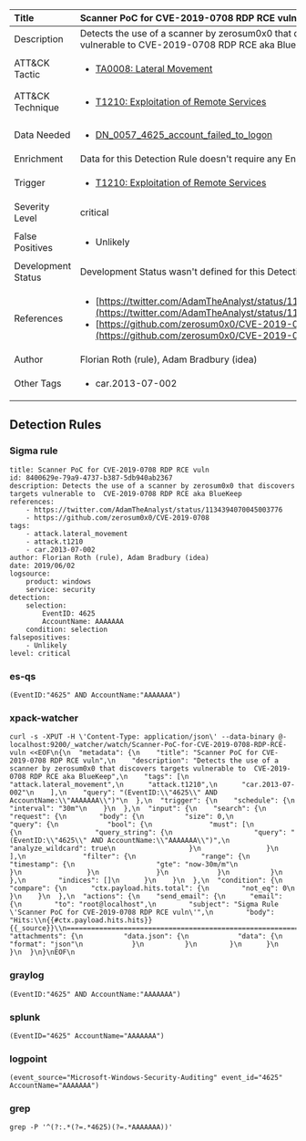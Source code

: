 | Title                | Scanner PoC for CVE-2019-0708 RDP RCE vuln                                                                                                                                                 |
|:---------------------|:------------------------------------------------------------------------------------------------------------------------------------------------------------|
| Description          | Detects the use of a scanner by zerosum0x0 that discovers targets vulnerable to  CVE-2019-0708 RDP RCE aka BlueKeep                                                                                                                                           |
| ATT&amp;CK Tactic    |  <ul><li>[TA0008: Lateral Movement](https://attack.mitre.org/tactics/TA0008)</li></ul>  |
| ATT&amp;CK Technique | <ul><li>[T1210: Exploitation of Remote Services](https://attack.mitre.org/techniques/T1210)</li></ul>  |
| Data Needed          | <ul><li>[DN_0057_4625_account_failed_to_logon](../Data_Needed/DN_0057_4625_account_failed_to_logon.md)</li></ul>  |
| Enrichment           |  Data for this Detection Rule doesn't require any Enrichments.  |
| Trigger              | <ul><li>[T1210: Exploitation of Remote Services](../Triggers/T1210.md)</li></ul>  |
| Severity Level       | critical |
| False Positives      | <ul><li>Unlikely</li></ul>  |
| Development Status   |  Development Status wasn't defined for this Detection Rule yet  |
| References           | <ul><li>[https://twitter.com/AdamTheAnalyst/status/1134394070045003776](https://twitter.com/AdamTheAnalyst/status/1134394070045003776)</li><li>[https://github.com/zerosum0x0/CVE-2019-0708](https://github.com/zerosum0x0/CVE-2019-0708)</li></ul>  |
| Author               | Florian Roth (rule), Adam Bradbury (idea) |
| Other Tags           | <ul><li>car.2013-07-002</li></ul> | 

## Detection Rules

### Sigma rule

```
title: Scanner PoC for CVE-2019-0708 RDP RCE vuln
id: 8400629e-79a9-4737-b387-5db940ab2367
description: Detects the use of a scanner by zerosum0x0 that discovers targets vulnerable to  CVE-2019-0708 RDP RCE aka BlueKeep
references:
    - https://twitter.com/AdamTheAnalyst/status/1134394070045003776
    - https://github.com/zerosum0x0/CVE-2019-0708
tags:
    - attack.lateral_movement
    - attack.t1210
    - car.2013-07-002
author: Florian Roth (rule), Adam Bradbury (idea)
date: 2019/06/02
logsource:
    product: windows
    service: security
detection:
    selection:
        EventID: 4625
        AccountName: AAAAAAA
    condition: selection
falsepositives:
    - Unlikely
level: critical

```





### es-qs
    
```
(EventID:"4625" AND AccountName:"AAAAAAA")
```


### xpack-watcher
    
```
curl -s -XPUT -H \'Content-Type: application/json\' --data-binary @- localhost:9200/_watcher/watch/Scanner-PoC-for-CVE-2019-0708-RDP-RCE-vuln <<EOF\n{\n  "metadata": {\n    "title": "Scanner PoC for CVE-2019-0708 RDP RCE vuln",\n    "description": "Detects the use of a scanner by zerosum0x0 that discovers targets vulnerable to  CVE-2019-0708 RDP RCE aka BlueKeep",\n    "tags": [\n      "attack.lateral_movement",\n      "attack.t1210",\n      "car.2013-07-002"\n    ],\n    "query": "(EventID:\\"4625\\" AND AccountName:\\"AAAAAAA\\")"\n  },\n  "trigger": {\n    "schedule": {\n      "interval": "30m"\n    }\n  },\n  "input": {\n    "search": {\n      "request": {\n        "body": {\n          "size": 0,\n          "query": {\n            "bool": {\n              "must": [\n                {\n                  "query_string": {\n                    "query": "(EventID:\\"4625\\" AND AccountName:\\"AAAAAAA\\")",\n                    "analyze_wildcard": true\n                  }\n                }\n              ],\n              "filter": {\n                "range": {\n                  "timestamp": {\n                    "gte": "now-30m/m"\n                  }\n                }\n              }\n            }\n          }\n        },\n        "indices": []\n      }\n    }\n  },\n  "condition": {\n    "compare": {\n      "ctx.payload.hits.total": {\n        "not_eq": 0\n      }\n    }\n  },\n  "actions": {\n    "send_email": {\n      "email": {\n        "to": "root@localhost",\n        "subject": "Sigma Rule \'Scanner PoC for CVE-2019-0708 RDP RCE vuln\'",\n        "body": "Hits:\\n{{#ctx.payload.hits.hits}}{{_source}}\\n================================================================================\\n{{/ctx.payload.hits.hits}}",\n        "attachments": {\n          "data.json": {\n            "data": {\n              "format": "json"\n            }\n          }\n        }\n      }\n    }\n  }\n}\nEOF\n
```


### graylog
    
```
(EventID:"4625" AND AccountName:"AAAAAAA")
```


### splunk
    
```
(EventID="4625" AccountName="AAAAAAA")
```


### logpoint
    
```
(event_source="Microsoft-Windows-Security-Auditing" event_id="4625" AccountName="AAAAAAA")
```


### grep
    
```
grep -P '^(?:.*(?=.*4625)(?=.*AAAAAAA))'
```



